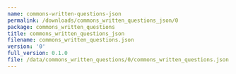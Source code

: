 ```yaml
---
name: commons-written-questions-json
permalink: /downloads/commons_written_questions_json/0
package: commons_written_questions
title: commons_written_questions_json
filename: commons_written_questions.json
version: '0'
full_version: 0.1.0
file: /data/commons_written_questions/0/commons_written_questions.json
---
```


